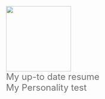 <html>
  <head>
  </head>
  <body style="font-size:24px;">
    <img width="175px" src="https://komarev.com/ghpvc/?username=osmancalisir&color=DE002D">
    <br />
    <a href="http://cv.osmancalisir.com/" target="_blank" style="text-decoration: none;color: #6F6F6F;"><i class="far fa-file"></i> My up-to date resume</a>
    <br />
    <a href="http://pt.osmancalisir.com/" target="_blank" style="text-decoration: none;color: #6F6F6F;"><i class="far fa-user"></i> My Personality test</a>
  </body>
</html>
